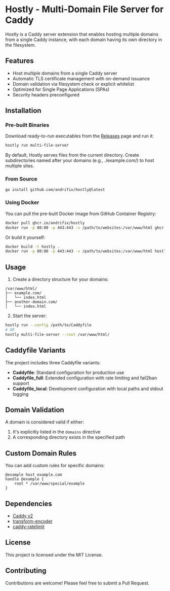 # Hostly - Multi-Domain File Server for Caddy

Hostly is a Caddy server extension that enables hosting multiple domains from a single Caddy instance, with each domain having its own directory in the filesystem.

## Features

- Host multiple domains from a single Caddy server
- Automatic TLS certificate management with on-demand issuance
- Domain validation via filesystem check or explicit whitelist
- Optimized for Single Page Applications (SPAs)
- Security headers preconfigured

## Installation

### Pre-built Binaries

Download ready-to-run executables from the [Releases](https://github.com/andrifix/hostly/releases) page and run it:
```bash
hostly run multi-file-server
```
By default, Hostly serves files from the current directory. Create subdirectories named after your domains (e.g., ./example.com/) to host multiple sites.


### From Source

```bash
go install github.com/andrifix/hostly@latest
```

### Using Docker

You can pull the pre-built Docker image from GitHub Container Registry:

```bash
docker pull ghcr.io/andrifix/hostly
docker run -p 80:80 -p 443:443 -v /path/to/websites:/var/www/html ghcr.io/andrifix/hostly
```

Or build it yourself:

```bash
docker build -t hostly .
docker run -p 80:80 -p 443:443 -v /path/to/websites:/var/www/html hostly
```

## Usage

1. Create a directory structure for your domains:

```
/var/www/html/
├── example.com/
│   └── index.html
├── another-domain.com/
│   └── index.html
```

2. Start the server:

```bash
hostly run --config /path/to/Caddyfile
# OR
hostly multi-file-server --root /var/www/html/
```

## Caddyfile Variants

The project includes three Caddyfile variants:

- **Caddyfile**: Standard configuration for production use
- **Caddyfile_full**: Extended configuration with rate limiting and fail2ban support
- **Caddyfile_local**: Development configuration with local paths and stdout logging

## Domain Validation

A domain is considered valid if either:
1. It's explicitly listed in the `domains` directive
2. A corresponding directory exists in the specified path

## Custom Domain Rules

You can add custom rules for specific domains:

```caddyfile
@example host example.com
handle @example {
    root * /var/www/special/example
}
```

## Dependencies

- [Caddy v2](https://github.com/caddyserver/caddy)
- [transform-encoder](https://github.com/caddyserver/transform-encoder)
- [caddy-ratelimit](https://github.com/mholt/caddy-ratelimit)

## License

This project is licensed under the MIT License.

## Contributing

Contributions are welcome! Please feel free to submit a Pull Request.
